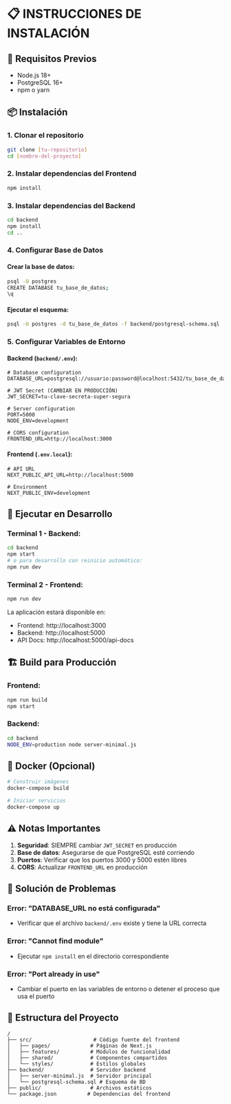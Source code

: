 # 📋 INSTRUCCIONES DE INSTALACIÓN

## 🚀 Requisitos Previos

- Node.js 18+ 
- PostgreSQL 16+
- npm o yarn

## 📦 Instalación

### 1. Clonar el repositorio
```bash
git clone [tu-repositorio]
cd [nombre-del-proyecto]
```

### 2. Instalar dependencias del Frontend
```bash
npm install
```

### 3. Instalar dependencias del Backend
```bash
cd backend
npm install
cd ..
```

### 4. Configurar Base de Datos

#### Crear la base de datos:
```bash
psql -U postgres
CREATE DATABASE tu_base_de_datos;
\q
```

#### Ejecutar el esquema:
```bash
psql -U postgres -d tu_base_de_datos -f backend/postgresql-schema.sql
```

### 5. Configurar Variables de Entorno

#### Backend (`backend/.env`):
```env
# Database configuration
DATABASE_URL=postgresql://usuario:password@localhost:5432/tu_base_de_datos

# JWT Secret (CAMBIAR EN PRODUCCIÓN)
JWT_SECRET=tu-clave-secreta-super-segura

# Server configuration
PORT=5000
NODE_ENV=development

# CORS configuration
FRONTEND_URL=http://localhost:3000
```

#### Frontend (`.env.local`):
```env
# API URL
NEXT_PUBLIC_API_URL=http://localhost:5000

# Environment
NEXT_PUBLIC_ENV=development
```

## 🏃 Ejecutar en Desarrollo

### Terminal 1 - Backend:
```bash
cd backend
npm start
# o para desarrollo con reinicio automático:
npm run dev
```

### Terminal 2 - Frontend:
```bash
npm run dev
```

La aplicación estará disponible en:
- Frontend: http://localhost:3000
- Backend: http://localhost:5000
- API Docs: http://localhost:5000/api-docs

## 🏗️ Build para Producción

### Frontend:
```bash
npm run build
npm start
```

### Backend:
```bash
cd backend
NODE_ENV=production node server-minimal.js
```

## 🐳 Docker (Opcional)

```bash
# Construir imágenes
docker-compose build

# Iniciar servicios
docker-compose up
```

## ⚠️ Notas Importantes

1. **Seguridad**: SIEMPRE cambiar `JWT_SECRET` en producción
2. **Base de datos**: Asegurarse de que PostgreSQL esté corriendo
3. **Puertos**: Verificar que los puertos 3000 y 5000 estén libres
4. **CORS**: Actualizar `FRONTEND_URL` en producción

## 🔧 Solución de Problemas

### Error: "DATABASE_URL no está configurada"
- Verificar que el archivo `backend/.env` existe y tiene la URL correcta

### Error: "Cannot find module"
- Ejecutar `npm install` en el directorio correspondiente

### Error: "Port already in use"
- Cambiar el puerto en las variables de entorno o detener el proceso que usa el puerto

## 📝 Estructura del Proyecto

```
/
├── src/                    # Código fuente del frontend
│   ├── pages/             # Páginas de Next.js
│   ├── features/          # Módulos de funcionalidad
│   ├── shared/            # Componentes compartidos
│   └── styles/            # Estilos globales
├── backend/               # Servidor backend
│   ├── server-minimal.js  # Servidor principal
│   └── postgresql-schema.sql # Esquema de BD
├── public/                # Archivos estáticos
└── package.json          # Dependencias del frontend
```